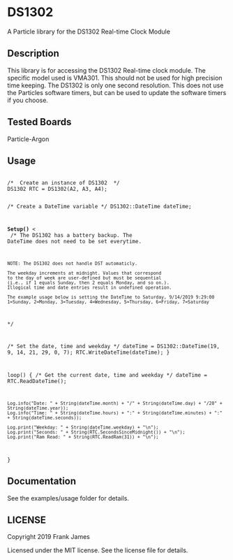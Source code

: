 # DS1302
A Particle library for the DS1302 Real-time Clock Module

## Description
This library is for accessing the DS1302 Real-time clock module.  The specific model used is VMA301. This should not be used for high precision time keeping.  The DS1302 is only one second resolution. This does not use the Particles software timers, but can be used to update the software timers if you choose.

## Tested Boards
Particle-Argon
  
## Usage
<code>
/*  Create an instance of DS1302  */
DS1302 RTC = DS1302(A2, A3, A4);

/*  Create a DateTime variable  */
DS1302::DateTime dateTime;

<b>Setup()</b> <<br />
/*
    The DS1302 has a battery backup.  The DateTime does not
    need to be set everytime.

    NOTE: The DS1302 does not handle DST automaticly.

    The weekday increments at midnight. Values that correspond
    to the day of week are user-defined but must be sequential
    (i.e., if 1 equals Sunday, then 2 equals Monday, and so on.).
    Illogical time and date entries result in undefined operation.

    The example usage below is setting the DateTime to Saturday, 9/14/2019 9:29:00
    1=Sunday, 2=Monday, 3=Tuesday, 4=Wednesday, 5=Thursday, 6=Friday, 7=Saturday  
*/

/*  Set the date, time and weekday  */
dateTime = DS1302::DateTime(19, 9, 14, 21, 29, 0, 7);
RTC.WriteDateTime(dateTime);
}

loop()
{
    /*  Get the current date, time and weekday  */
    dateTime = RTC.ReadDateTime();

    Log.info("Date: " + String(dateTime.month) + "/" + String(dateTime.day) + "/20" + String(dateTime.year));
    Log.info("Time: " + String(dateTime.hours) + ":" + String(dateTime.minutes) + ":" + String(dateTime.seconds));

    Log.print("Weekday: " + String(dateTime.weekday) + "\n");
    Log.print("Seconds: " + String(RTC.SecondsSinceMidnight()) + "\n");
    Log.print("Ram Read: " + String(RTC.ReadRam(31)) + "\n");
}
</code>

## Documentation
See the examples/usage folder for details.

## LICENSE
Copyright 2019 Frank James

Licensed under the MIT license.  See the license file for details.
